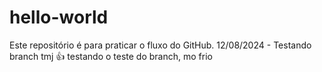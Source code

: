 # hello-world
Este repositório é para praticar o fluxo do GitHub.
12/08/2024 - Testando branch tmj 👍
testando o teste do branch, mo frio
